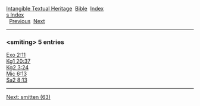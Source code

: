 [Intangible Textual Heritage](../../index)  [Bible](../index) 
[Index](index)   
[s Index](_s_)  
  [Previous](c10600)  [Next](c10602) 

------------------------------------------------------------------------

### &lt;smiting&gt; 5 entries

[Exo 2:11](../kjv/exo002.htm#011)  
[Kg1 20:37](../kjv/kg1020.htm#037)  
[Kg2 3:24](../kjv/kg2003.htm#024)  
[Mic 6:13](../kjv/mic006.htm#013)  
[Sa2 8:13](../kjv/sa2008.htm#013)  

------------------------------------------------------------------------

[Next: smitten (63)](c10602)
